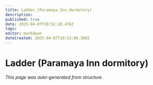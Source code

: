 ```yaml
---
title: Ladder_(Paramaya_Inn_dormitory)
description: 
published: true
date: 2025-04-07T10:52:10.476Z
tags: 
editor: markdown
dateCreated: 2025-04-07T10:52:08.380Z
---
```


# Ladder (Paramaya Inn dormitory)

*This page was auto-generated from structure.*